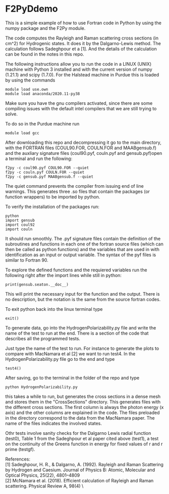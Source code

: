 # F2PyDdemo
This is a simple example of how to use Fortran code in Python by using the numpy package and the F2Py module.

The code computes the Rayleigh and Raman scattering cross sections (in cm^2) for Hydrogenic states. It does it by the Dalgarno-Lewis method. The calculation follows Sadeghpour et a [1]. And the details of the calculation can be found in the notes in this repo.

The following instructions allow you to run the code in a LINUX (UNIX) machine with Python 3 installed and with the current version of numpy (1.21.1) and scipy (1.7.0).
For the Halstead machine in Purdue this is loaded by using the commands 

```
module load use.own
module load anaconda/2020.11-py38
```
Make sure you have the gnu compilers activated, since there are some compiling issues with the default intel compilers that we are still trying to solve. 

To do so in the Purdue machine run

```
module load gcc
```

After downloading this repo and decompressing it go to the main directory, with the FORTRAN files (COUL90.FOR, COULN.FOR and MAABgensub.f) and the auxliary signature files (coul90.pyf, couln.pyf and gensub.pyf)open a terminal and run the following:

```
f2py -c coul90.pyf COUL90.FOR --quiet
f2py -c couln.pyf COULN.FOR --quiet
f2py -c gensub.pyf MAABgensub.f --quiet
```

The quiet command prevents the compiler from issuing end of line warnings. This generates three .so files that contain the packages (or function wrappers) to be imported by python.

To verify the installation of the packages run:

```
python
import gensub
import coul92
import couln
```

It should run smoothly. The .pyf signature files contain the definition of the subroutines and functions in each one of the fortran source files (which can then be called as python functions) and the variables that are used in with identification as an input or output variable. The syntax of the pyf files is similar to Fortran 90. 

To explore the defined functions and the requiered variables run the following right after the import lines while still in python:

```
print(gensub.seaton.__doc__)
```

This will print the necessary input for the function and the output. There is no description, but the notation is the same from the source fortran codes. 

To exit python back into the linux terminal type 

```
exit()
```

To generate data, go into the HydrogenPolarizability.py file and write the name of the test to run at the end. There is a section of the code that describes all the programmed tests.

Just type the name of the test to run. For instance to generate the plots to compare with MacNamara et al [2] we want to run test4. In the HydrogenPolarizability.py file go to the end and type 

```
test4()
```

After saving, go to the terminal in the folder of the repo and type 

```
python HydrogenPolarizability.py
```
this takes a while to run, but generates the cross sections in a dense mesh and stores them in the "CrossSections" directory. This generates files with the different cross sections. The first column is always the photon energy (x axis) and the other columns are explained in the code. The files preloaded in the directory correspond to the data from the MacNamara paper. The name of the files indicates the involved states. 

Othr tests involve sanity checks for the Dalgarno Lewis radial function (test0), Table 1 from the Sadeghpour et al paper cited above (test1), a test on the continuity of the Greens function in energy for fixed values of r and r prime (testgf).

References:\
[1] Sadeghpour, H. R., & Dalgarno, A. (1992). Rayleigh and Raman Scattering by Hydrogen and Caesium. Journal of Physics B: Atomic, Molecular and Optical Physics, 25(22), 4801–4809 \
[2] McNamara et al. (2018). Efficient calculation of Rayleigh and Raman scattering. Physical Review A, 98(4) \
